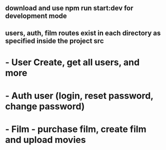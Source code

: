 ## download and use npm run start:dev for development mode
## users, auth, film routes exist in each directory as specified inside the project src

# - User Create, get all users, and more 
# - Auth user (login, reset password, change password)
# - Film - purchase film, create film and upload movies 
